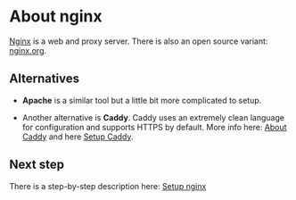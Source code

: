 # About nginx

[Nginx](https://www.nginx.com) is a web and proxy server.
There is also an open source variant: [nginx.org](https://nginx.org).

## Alternatives

- **Apache** is a similar tool but a little bit more complicated to setup.

- Another alternative is **Caddy**. Caddy uses an extremely clean language
for configuration and supports HTTPS by default.
More info  here: [About Caddy](docs/about_caddy.md)
and here [Setup Caddy](docs/setup_caddy.md).

## Next step

There is a step-by-step description here:
[Setup nginx](docs/setup_nginx.md)
